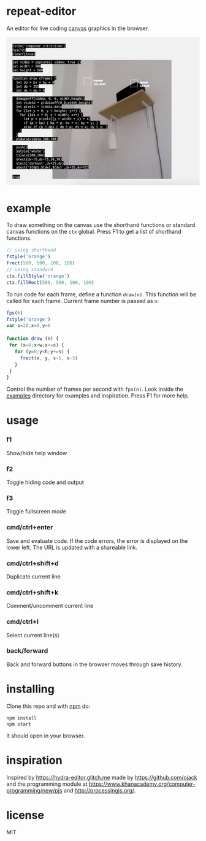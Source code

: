 # repeat-editor

An editor for live coding [canvas](https://developer.mozilla.org/en-US/docs/Web/API/CanvasRenderingContext2D) graphics in the browser.

<img src="images/screen2.png" alt="repeat: editor for live coding" width="660">


# example

To draw something on the canvas use the shorthand functions or standard canvas functions on the `ctx` global.
Press F1 to get a list of shorthand functions.

 ```js
 // using shorthand
fstyle('orange')
frect(500, 500, 100, 100)
 // using standard
ctx.fillStyle('orange')
ctx.fillRect(500, 500, 100, 100)
 ```

To run code for each frame, define a function `draw(n)`.
This function will be called for each frame. Current frame number is passed as `n`:

```js
fps(6)
fstyle('orange')
var s=20,x=0,y=0

function draw (n) {
 for (x=0;x<w;x+=s) {
   for (y=0;y<h;y+=s) {
     frect(x, y, s-5, s-5)
   }
 }
}
```

Control the number of frames per second with `fps(n)`.
Look inside the [examples](examples) directory for examples and inspiration. Press F1 for more help.

# usage

### f1
Show/hide help window

### f2
Toggle hiding code and output

### f3
Toggle fullscreen mode

### cmd/ctrl+enter
Save and evaluate code. If the code errors, the error is displayed on the lower left.
The URL is updated with a shareable link.

### cmd/ctrl+shift+d
Duplicate current line

### cmd/ctrl+shift+k
Comment/uncomment current line

### cmd/ctrl+l
Select current line(s)

### back/forward
Back and forward buttons in the browser moves through save history.




# installing

Clone this repo and with [npm](https://npmjs.com/) do:

```
npm install
npm start
```

It should open in your browser.


# inspiration

Inspired by https://hydra-editor.glitch.me made by https://github.com/ojack
and the programming module at https://www.khanacademy.org/computer-programming/new/pjs
and http://processingjs.org/.

# license

MIT

[1]: https://developer.mozilla.org/en-US/docs/Web/API/CanvasRenderingContext2D
